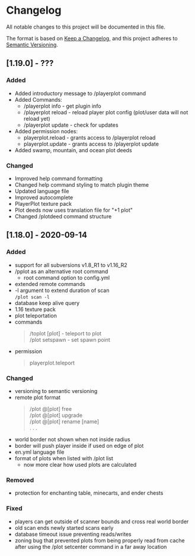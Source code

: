 # Changelog

All notable changes to this project will be documented in this file.

The format is based on [Keep a Changelog](https://keepachangelog.com/en/1.0.0/),
and this project adheres to [Semantic Versioning](https://semver.org/spec/v2.0.0.html).

## [1.19.0] - ???

### Added

- Added introductory message to /playerplot command
- Added Commands:
  - /playerplot info - get plugin info
  - /playerplot reload - reload player plot config (plot/user data will not reload yet)
  - /playerplot  update - check for updates
- Added permission nodes:
  - playerplot.reload - grants access to /playerplot reload
  - playerplot.update - grants access to /playerplot update
- Added swamp, mountain, and ocean plot deeds

### Changed

- Improved help command formatting
- Changed help command styling to match plugin theme
- Updated language file
- Improved autocomplete
- PlayerPlot texture pack
- Plot deeds now uses translation file for "+1 plot"
- Changed /plotdeed command structure
 
## [1.18.0] - 2020-09-14

### Added

- support for all subversions v1.8_R1 to v1.16_R2
- /pplot as an alternative root command
  - root command option to config.yml
- extended remote commands
- -l argument to extend duration of scan<br> 
  `/plot scan -l`
- database keep alive query
- 1.16 texture pack 
- plot teleportation<br>
- commands
  >/toplot [plot] -  teleport to plot<br> 
  >/plot setspawn - set spawn point
- permission
  >playerplot.teleport

### Changed

- versioning to semantic versioning
- remote plot format
  >/plot @[plot] free<br>
  >/plot @[plot] upgrade<br>
  >/plot @[plot] rename [name]<br>
  >. . .
- world border not shown when not inside radius
- border will push player inside if used on edge of plot
- en.yml language file
- format of plots when listed with /plot list
  - now more clear how used plots are calculated


### Removed

- protection for enchanting table, minecarts, and ender chests

### Fixed

- players can get outside of scanner bounds and cross real world border
- old scan ends newly started scans early
- database timeout issue preventing reads/writes
- zoning bug that prevented plots from being properly read from cache after using the /plot setcenter command in a far away location

  
<!--

Added - for new features.
Changed - for changes in existing functionality.
Deprecated - for soon-to-be removed features.
Removed - for now removed features.
Fixed - for any bug fixes.
Security - in case of vulnerabilities. 

 -->